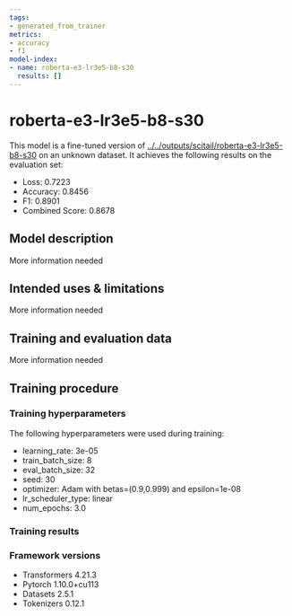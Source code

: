 ```yaml
---
tags:
- generated_from_trainer
metrics:
- accuracy
- f1
model-index:
- name: roberta-e3-lr3e5-b8-s30
  results: []
---
```


<!-- This model card has been generated automatically according to the information the Trainer had access to. You
should probably proofread and complete it, then remove this comment. -->

# roberta-e3-lr3e5-b8-s30

This model is a fine-tuned version of [../../outputs/scitail/roberta-e3-lr3e5-b8-s30](https://huggingface.co/../../outputs/scitail/roberta-e3-lr3e5-b8-s30) on an unknown dataset.
It achieves the following results on the evaluation set:
- Loss: 0.7223
- Accuracy: 0.8456
- F1: 0.8901
- Combined Score: 0.8678

## Model description

More information needed

## Intended uses & limitations

More information needed

## Training and evaluation data

More information needed

## Training procedure

### Training hyperparameters

The following hyperparameters were used during training:
- learning_rate: 3e-05
- train_batch_size: 8
- eval_batch_size: 32
- seed: 30
- optimizer: Adam with betas=(0.9,0.999) and epsilon=1e-08
- lr_scheduler_type: linear
- num_epochs: 3.0

### Training results



### Framework versions

- Transformers 4.21.3
- Pytorch 1.10.0+cu113
- Datasets 2.5.1
- Tokenizers 0.12.1
